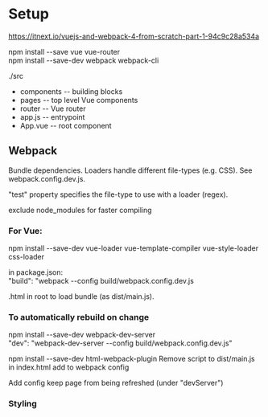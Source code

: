 # Setup

https://itnext.io/vuejs-and-webpack-4-from-scratch-part-1-94c9c28a534a

npm install --save vue vue-router\
npm install --save-dev webpack webpack-cli

./src
* components -- building blocks
* pages -- top level Vue components
* router -- Vue router
* app.js -- entrypoint
* App.vue -- root component

## Webpack

Bundle dependencies. Loaders handle different file-types (e.g. CSS). See webpack.config.dev.js.

"test" property specifies the file-type to use with a loader (regex).

exclude node_modules for faster compiling

### For Vue:
npm install --save-dev vue-loader vue-template-compiler vue-style-loader css-loader

in package.json:\
"build": "webpack --config build/webpack.config.dev.js

.html in root to load bundle (as dist/main.js).

### To automatically rebuild on change
npm install --save-dev webpack-dev-server\
"dev": "webpack-dev-server --config build/webpack.config.dev.js"

npm install --save-dev html-webpack-plugin
Remove script to dist/main.js in index.html
add to webpack config

Add config keep page from being refreshed (under "devServer")

### Styling